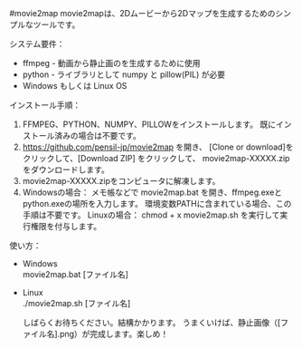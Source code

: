 #movie2map
movie2mapは、2Dムービーから2Dマップを生成するためのシンプルなツールです。

システム要件：
* ffmpeg - 動画から静止画のを生成するために使用
* python - ライブラリとして numpy と pillow(PIL) が必要
* Windows もしくは Linux OS

インストール手順：
1) FFMPEG、PYTHON、NUMPY、PILLOWをインストールします。
   既にインストール済みの場合は不要です。
2) https://github.com/pensil-jp/movie2map を開き、
   [Clone or download]をクリックして、[Download ZIP] をクリックして、
   movie2map-XXXXX.zip をダウンロードします。
3) movie2map-XXXXX.zipをコンピュータに解凍します。
4) Windowsの場合：
   メモ帳などで movie2map.bat を開き、ffmpeg.exeとpython.exeの場所を入力します。
   環境変数PATHに含まれている場合、この手順は不要です。
   Linuxの場合：
   chmod + x movie2map.sh を実行して実行権限を付与します。

使い方：
* Windows  
     movie2map.bat [ファイル名]
* Linux  
     ./movie2map.sh [ファイル名]

   しばらくお待ちください。結構かかります。
   うまくいけば、静止画像（[ファイル名].png）が完成します。楽しめ！

